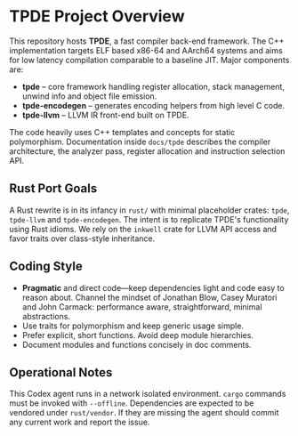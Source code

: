 TPDE Project Overview
=====================

This repository hosts **TPDE**, a fast compiler back-end framework. The C++
implementation targets ELF based x86-64 and AArch64 systems and aims for low
latency compilation comparable to a baseline JIT.  Major components are:

* **tpde** – core framework handling register allocation, stack management,
  unwind info and object file emission.
* **tpde-encodegen** – generates encoding helpers from high level C code.
* **tpde-llvm** – LLVM IR front-end built on TPDE.

The code heavily uses C++ templates and concepts for static polymorphism.
Documentation inside `docs/tpde` describes the compiler architecture, the
analyzer pass, register allocation and instruction selection API.

Rust Port Goals
---------------

A Rust rewrite is in its infancy in `rust/` with minimal placeholder crates:
`tpde`, `tpde-llvm` and `tpde-encodegen`.  The intent is to replicate TPDE's
functionality using Rust idioms.  We rely on the `inkwell` crate for LLVM API
access and favor traits over class-style inheritance.

Coding Style
------------

* **Pragmatic** and direct code—keep dependencies light and code easy to reason
  about. Channel the mindset of Jonathan Blow, Casey Muratori and John Carmack:
  performance aware, straightforward, minimal abstractions.
* Use traits for polymorphism and keep generic usage simple.
* Prefer explicit, short functions. Avoid deep module hierarchies.
* Document modules and functions concisely in doc comments.

Operational Notes
-----------------

This Codex agent runs in a network isolated environment. `cargo` commands must be
invoked with `--offline`. Dependencies are expected to be vendored under
`rust/vendor`. If they are missing the agent should commit any current work and
report the issue.

